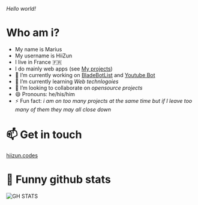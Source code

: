 *Hello world!*

# Who am i?

- My name is Marius
- My username is HiiZun
- I live in France 🇫🇷
- I do mainly web apps (see [My projects](#projects))
- 🔭 I’m currently working on [BladeBotList](https://bladebotlist.xyz) and [Youtube Bot](https://top.gg/bot/486948160124485642)
- 🌱 I’m currently learning *Web technlogoies*
- 👯 I’m looking to collaborate on *opensource projects*
- 😄 Pronouns: he/his/him
- ⚡ Fun fact: *i am on too many projects at the same time but if I leave too many of them they may all close down*

# 📫 Get in touch

[hiizun.codes](https://hiizun.codes)

# 🔭 Funny github stats

![GH STATS](https://github-readme-stats.vercel.app/api?username=HiiZun&show_icons=true&count_private=true)

<!--
**HiiZun/HiiZun** is a ✨ _special_ ✨ repository because its `README.md` (this file) appears on your GitHub profile.

Here are some ideas to get you started:

- 🔭 I’m currently working on ...
- 🌱 I’m currently learning ...
- 👯 I’m looking to collaborate on ...
- 🤔 I’m looking for help with ...
- 💬 Ask me about ...
- 📫 How to reach me: ...
- 😄 Pronouns: ...
- ⚡ Fun fact: ...
-->

